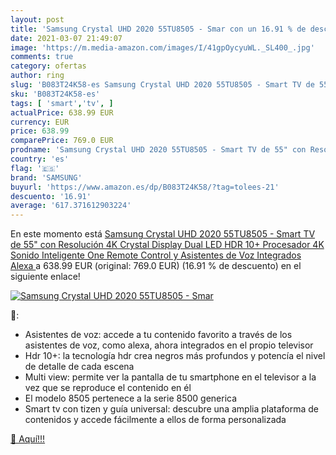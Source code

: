```yaml
---
layout: post
title: 'Samsung Crystal UHD 2020 55TU8505 - Smar con un 16.91 % de descuento'
date: 2021-03-07 21:49:07
image: 'https://m.media-amazon.com/images/I/41gpOycyuWL._SL400_.jpg'
comments: true
category: ofertas
author: ring
slug: 'B083T24K58-es Samsung Crystal UHD 2020 55TU8505 - Smart TV de 55" con...'
sku: 'B083T24K58-es'
tags: [ 'smart','tv', ]
actualPrice: 638.99 EUR
currency: EUR
price: 638.99
comparePrice: 769.0 EUR
prodname: 'Samsung Crystal UHD 2020 55TU8505 - Smart TV de 55" con Resolución 4K  Crystal Display  Dual LED  HDR 10+  Procesador 4K  Sonido Inteligente  One Remote Control y Asistentes de Voz Integrados  Alexa '
country: 'es'
flag: '🇪🇸'
brand: 'SAMSUNG'
buyurl: 'https://www.amazon.es/dp/B083T24K58/?tag=tolees-21'
descuento: '16.91'
average: '617.371612903224'
---
```


En este momento está [Samsung Crystal UHD 2020 55TU8505 - Smart TV de 55" con Resolución 4K  Crystal Display  Dual LED  HDR 10+  Procesador 4K  Sonido Inteligente  One Remote Control y Asistentes de Voz Integrados  Alexa ](https://www.amazon.es/dp/B083T24K58/?tag=tolees-21) a 638.99 EUR (original: 769.0 EUR) (16.91 %  de descuento) en el siguiente enlace!

[![Samsung Crystal UHD 2020 55TU8505 - Smar](https://m.media-amazon.com/images/I/41gpOycyuWL._SL400_.jpg)](https://www.amazon.es/dp/B083T24K58/?tag=tolees-21)

🔎:

- Asistentes de voz: accede a tu contenido favorito a través de los asistentes de voz, como alexa, ahora integrados en el propio televisor
- Hdr 10+: la tecnología hdr crea negros más profundos y potencía el nivel de detalle de cada escena
- Multi view: permite ver la pantalla de tu smartphone en el televisor a la vez que se reproduce el contenido en él
- El modelo 8505 pertenece a la serie 8500 generica
- Smart tv con tizen y guía universal: descubre una amplia plataforma de contenidos y accede fácilmente a ellos de forma personalizada

[🛒 Aquí!!!](https://www.amazon.es/dp/B083T24K58/?tag=tolees-21)
